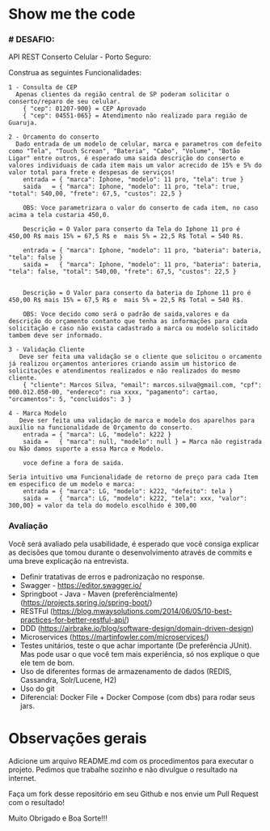 # Show me the code

### # DESAFIO:
API REST Conserto Celular - Porto Seguro:

Construa as seguintes Funcionalidades:

```
1 - Consulta de CEP 
  Apenas clientes da região central de SP poderam solicitar o conserto/reparo de seu celular.
	{ "cep": 01207-900} = CEP Aprovado 
	{ "cep": 04551-065} = Atendimento não realizado para região de Guaruja.
```
```
2 - Orcamento do conserto
  Dado entrada de um modelo de celular, marca e parametros com defeito como "Tela", "Touch Screan", "Bateria", "Cabo", "Volume", "Botão Ligar" entre outros, é esperado uma saida descrição do conserto e valores individuais de cada item mais um valor acrecido de 15% e 5% do valor total para frete e despesas de serviços!
	entrada = { "marca": Iphone, "modelo": 11 pro, "tela": true } 
	saida   = { "marca": Iphone, "modelo": 11 pro, "tela": true, "total": 540,00, "frete": 67,5, "custos": 22,5 }

	OBS: Voce parametrizara o valor do conserto de cada item, no caso acima a tela custaria 450,0.

	Descrição = O Valor para conserto da Tela do Iphone 11 pro é 450,00 R$ mais 15% = 67,5 R$ e  mais 5% = 22,5 R$ Total = 540 R$.

	entrada = { "marca": Iphone, "modelo": 11 pro, "bateria": bateria, "tela": false }
	saida =   { "marca": Iphone, "modelo": 11 pro, "bateria": bateria, "tela": false, "total": 540,00, "frete": 67,5, "custos": 22,5 } 


 	Descrição = O Valor para conserto da bateria do Iphone 11 pro é 450,00 R$ mais 15% = 67,5 R$ e  mais 5% = 22,5 R$ Total = 540 R$.

	OBS: Voce decido como será o padrão de saida,valores e da descrição do orçamento contanto que tenha as informações para cada solicitação e caso não exista cadastrado a marca ou modelo solicitado tambem deve ser informado.
```
```
3 - Validação Cliente
   Deve ser feita uma validação se o cliente que solicitou o orcamento já realizou orçamentos anteriores criando assim um historico de solicitações e atendimentos realizados e não realizados do mesmo cliente.	
	{ "cliente": Marcos Silva, "email": marcos.silva@gmail.com, "cpf": 000.012.050-00, "endereco": rua xxxx, "pagamento": cartao, "orcamentos": 5, "concluidos": 3 }
```
```
4 - Marca Modelo
   Deve ser feita uma validação de marca e modelo dos aparelhos para auxílio na funcionalidade de Orçamento do conserto.
	entrada = { "marca": LG, "modelo": k222 }
	saida =   { "marca": null, "modelo": null } = Marca não registrada ou Não damos suporte a essa Marca e Modelo.

	voce define a fora de saida.

Seria intuitivo uma Funcionalidade de retorno de preço para cada Item em especifico de um modelo e marca:
	entrada = { "marca": LG, "modelo": k222, "defeito": tela }
	saida =   { "marca": LG, "modelo": k222, "tela": xxx, "valor": 300,00} = valor da tela do modelo escolhido é 300,00
```
### Avaliação

Você será avaliado pela usabilidade, é esperado que você consiga explicar as decisões que tomou durante o desenvolvimento através de commits e uma breve explicação na entrevista.

* Definir tratativas de erros e padronização no response.
* Swagger - https://editor.swagger.io/
* Springboot - Java - Maven (preferêncialmente) (https://projects.spring.io/spring-boot/)
* RESTFul (https://blog.mwaysolutions.com/2014/06/05/10-best-practices-for-better-restful-api/)
* DDD (https://airbrake.io/blog/software-design/domain-driven-design)
* Microservices (https://martinfowler.com/microservices/)
* Testes unitários, teste o que achar importante (De preferência JUnit). Mas pode usar o que você tem mais experiência, só nos explique o que ele tem de bom.
* Uso de diferentes formas de armazenamento de dados (REDIS, Cassandra, Solr/Lucene, H2)
* Uso do git
* Diferencial: Docker File + Docker Compose (com dbs) para rodar seus jars.

# Observações gerais

Adicione um arquivo README.md com os procedimentos para executar o projeto. Pedimos que trabalhe sozinho e não divulgue o resultado na internet.

Faça um fork desse repositório em seu Github e nos envie um Pull Request com o resultado!

Muito Obrigado e Boa Sorte!!!

